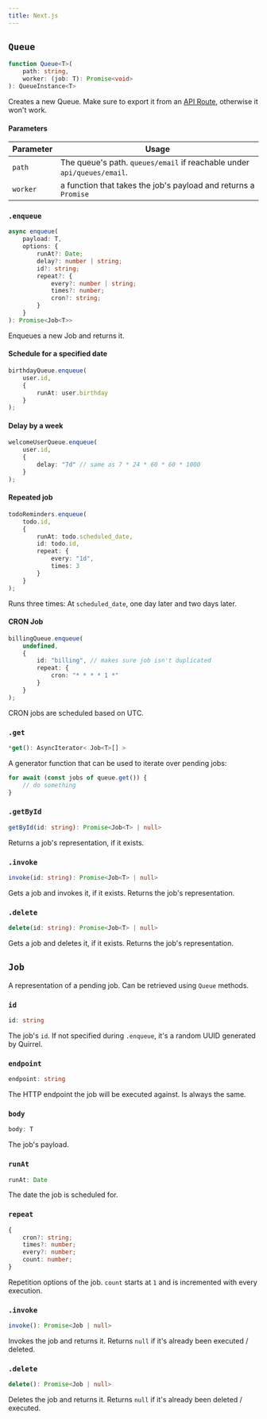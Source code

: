 ```yaml
---
title: Next.js
---
```


## `Queue`

```ts
function Queue<T>(
    path: string,
    worker: (job: T): Promise<void>
): QueueInstance<T>
```

Creates a new Queue.
Make sure to export it from an [API Route](https://nextjs.org/docs/api-routes/introduction), otherwise it won't work.

#### Parameters

| Parameter | Usage                                                                   |
| --------- | ----------------------------------------------------------------------- |
| `path`    | The queue's path. `queues/email` if reachable under `api/queues/email`. |
| `worker`  | a function that takes the job's payload and returns a `Promise`         |


### `.enqueue`

```ts
async enqueue(
    payload: T,
    options: {
        runAt?: Date;
        delay?: number | string;
        id?: string;
        repeat?: {
            every?: number | string;
            times?: number;
            cron?: string;
        }
    }
): Promise<Job<T>>
```

Enqueues a new Job and returns it.

#### Schedule for a specified date

```ts
birthdayQueue.enqueue(
    user.id,
    {
        runAt: user.birthday
    }
);
```

#### Delay by a week

```ts
welcomeUserQueue.enqueue(
    user.id,
    {
        delay: "7d" // same as 7 * 24 * 60 * 60 * 1000
    }
);
```

#### Repeated job

```ts
todoReminders.enqueue(
    todo.id,
    {
        runAt: todo.scheduled_date,
        id: todo.id,
        repeat: {
            every: "1d",
            times: 3
        }
    }
);
```

Runs three times: At `scheduled_date`, one day later and two days later.

#### CRON Job

```ts
billingQueue.enqueue(
    undefined,
    {
        id: "billing", // makes sure job isn't duplicated
        repeat: {
            cron: "* * * * 1 *"
        }
    }
);
```

CRON jobs are scheduled based on UTC.

### `.get`

```ts
*get(): AsyncIterator< Job<T>[] >
```

A generator function that can be used to iterate over pending jobs:

```ts
for await (const jobs of queue.get()) {
    // do something
}
```

### `.getById`

```ts
getById(id: string): Promise<Job<T> | null>
```

Returns a job's representation, if it exists.

### `.invoke`

```ts
invoke(id: string): Promise<Job<T> | null>
```

Gets a job and invokes it, if it exists.
Returns the job's representation.

### `.delete`

```ts
delete(id: string): Promise<Job<T> | null>
```

Gets a job and deletes it, if it exists.
Returns the job's representation.

## `Job`

A representation of a pending job.
Can be retrieved using `Queue` methods.

### `id`

```ts
id: string
```

The job's `id`.
If not specified during `.enqueue`, it's a random UUID generated by Quirrel.

### `endpoint`

```ts
endpoint: string
```

The HTTP endpoint the job will be executed against.
Is always the same.

### `body`

```ts
body: T
```

The job's payload.

### `runAt`

```ts
runAt: Date
```

The date the job is scheduled for.

### `repeat`

```ts
{
    cron?: string;
    times?: number;
    every?: number;
    count: number;
}
```

Repetition options of the job.
`count` starts at `1` and is incremented with every execution.

### `.invoke`

```ts
invoke(): Promise<Job | null>
```

Invokes the job and returns it.
Returns `null` if it's already been executed / deleted.

### `.delete`

```ts
delete(): Promise<Job | null>
```

Deletes the job and returns it.
Returns `null` if it's already been deleted / executed.
